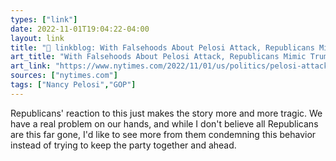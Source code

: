 ```yaml
---
types: ["link"]
date: 2022-11-01T19:04:22-04:00
layout: link
title: "🔗 linkblog: With Falsehoods About Pelosi Attack, Republicans Mimic Trump - The New York Times'"
art_title: "With Falsehoods About Pelosi Attack, Republicans Mimic Trump - The New York Times"
art_link: "https://www.nytimes.com/2022/11/01/us/politics/pelosi-attack-republicans-trump.html"
sources: ["nytimes.com"]
tags: ["Nancy Pelosi","GOP"]
---
```

Republicans' reaction to this just makes the story more and more tragic. We have a real problem on our hands, and while I don't believe all Republicans are this far gone, I'd like to see more from them condemning this behavior instead of trying to keep the party together and ahead.
 
